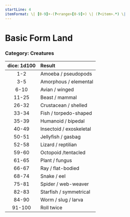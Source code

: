 ```yaml
---
startLine: 4
itemFormat: \| [0-9]+-(?<range>[0-9]+) \| (?<item>.*) \|
---
```

# Basic Form Land
### Category: Creatures

| dice: 1d100 | Result |
|:----:|:-------|
| 1-2 | Amoeba / pseudopods |
| 3-5 | Amorphous / elemental |
| 6-10 | Avian / winged |
| 11-25 | Beast / mammal |
| 26-32 | Crustacean / shelled |
| 33-34 | Fish / torpedo-shaped |
| 35-39 | Humanoid / bipedal |
| 40-49 | Insectoid / exoskeletal |
| 50-51 | Jellyfish / gasbag |
| 52-58 | Lizard / reptilian |
| 59-60 | Octopoid /tentacled |
| 61-65 | Plant / fungus |
| 66-67 | Ray / flat-bodied |
| 68-74 | Snake / eel |
| 75-81 | Spider / web-weaver |
| 82-83 | Starfish / symmetrical |
| 84-90 | Worm / slug / larva |
| 91-100 | Roll twice |